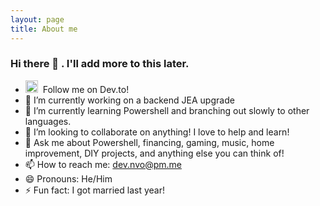 ```yaml
---
layout: page
title: About me
---
```

### Hi there 👋 . I'll add more to this later.


- <a href="https://dev.to/nvo"><img src="https://d2fltix0v2e0sb.cloudfront.net/dev-badge.svg" alt="n-v-o's DEV Community Profile" height="20" width="20"></a>&nbsp; Follow me on Dev.to!
- 🔭 I’m currently working on a backend JEA upgrade
- 🌱 I’m currently learning Powershell and branching out slowly to other languages.
- 👯 I’m looking to collaborate on anything! I love to help and learn!
- 💬 Ask me about Powershell, financing, gaming, music, home improvement, DIY projects, and anything else you can think of!
- 📫 How to reach me: dev.nvo@pm.me
- 😄 Pronouns: He/Him
- ⚡ Fun fact: I got married last year!